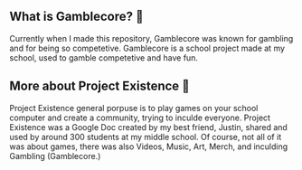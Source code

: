 ## What is Gamblecore? 🎰
Currently when I made this repository, Gamblecore was known for gambling and for being so competetive. 
Gamblecore is a school project made at my school, used to gamble competetive and have fun.

## More about Project Existence 👀
Project Existence general porpuse is to play games on your school computer and create a community, trying to inculde everyone. Project Existence was a Google Doc created by my best friend, Justin, shared and used by around 300 students at my middle school. 
Of course, not all of it was about games, there was also Videos, Music, Art, Merch, and inculding Gambling (Gamblecore.)
